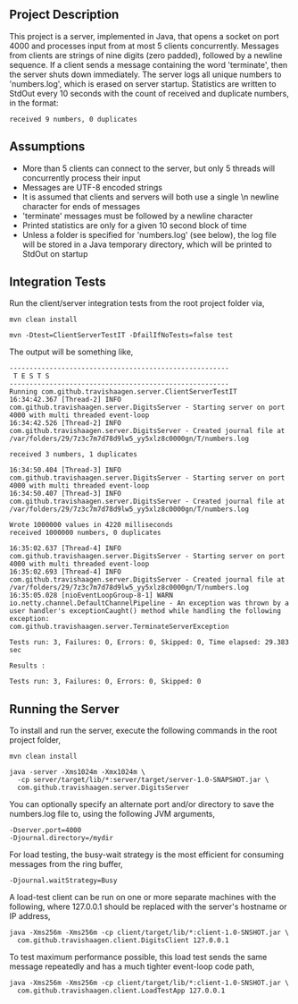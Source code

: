 ## Project Description

This project is a server, implemented in Java, that opens a socket on port 4000 and processes input from at most 5 clients
concurrently. Messages from clients are strings of nine digits (zero padded), followed by a newline sequence. If a
client sends a message containing the word 'terminate', then the server shuts down immediately. The server
logs all unique numbers to 'numbers.log', which is erased on server startup. Statistics are written to StdOut every
10 seconds with the count of received and duplicate numbers, in the format:

    received 9 numbers, 0 duplicates

## Assumptions

- More than 5 clients can connect to the server, but only 5 threads will concurrently process their input
- Messages are UTF-8 encoded strings
- It is assumed that clients and servers will both use a single \n newline character for ends of messages
- 'terminate' messages must be followed by a newline character
- Printed statistics are only for a given 10 second block of time
- Unless a folder is specified for 'numbers.log' (see below), the log file will be stored in a Java temporary directory, which will be printed to StdOut on startup

## Integration Tests

Run the client/server integration tests from the root project folder via,

    mvn clean install

    mvn -Dtest=ClientServerTestIT -DfailIfNoTests=false test

The output will be something like,

    -------------------------------------------------------
     T E S T S
    -------------------------------------------------------
    Running com.github.travishaagen.server.ClientServerTestIT
    16:34:42.367 [Thread-2] INFO  com.github.travishaagen.server.DigitsServer - Starting server on port 4000 with multi threaded event-loop
    16:34:42.526 [Thread-2] INFO  com.github.travishaagen.server.DigitsServer - Created journal file at /var/folders/29/7z3c7m7d78d9lw5_yy5xlz8c0000gn/T/numbers.log

    received 3 numbers, 1 duplicates

    16:34:50.404 [Thread-3] INFO  com.github.travishaagen.server.DigitsServer - Starting server on port 4000 with multi threaded event-loop
    16:34:50.407 [Thread-3] INFO  com.github.travishaagen.server.DigitsServer - Created journal file at /var/folders/29/7z3c7m7d78d9lw5_yy5xlz8c0000gn/T/numbers.log

    Wrote 1000000 values in 4220 milliseconds
    received 1000000 numbers, 0 duplicates

    16:35:02.637 [Thread-4] INFO  com.github.travishaagen.server.DigitsServer - Starting server on port 4000 with multi threaded event-loop
    16:35:02.693 [Thread-4] INFO  com.github.travishaagen.server.DigitsServer - Created journal file at /var/folders/29/7z3c7m7d78d9lw5_yy5xlz8c0000gn/T/numbers.log
    16:35:05.028 [nioEventLoopGroup-8-1] WARN  io.netty.channel.DefaultChannelPipeline - An exception was thrown by a user handler's exceptionCaught() method while handling the following exception:
    com.github.travishaagen.server.TerminateServerException

    Tests run: 3, Failures: 0, Errors: 0, Skipped: 0, Time elapsed: 29.383 sec

    Results :

    Tests run: 3, Failures: 0, Errors: 0, Skipped: 0

## Running the Server

To install and run the server, execute the following commands in the root project folder,

    mvn clean install

    java -server -Xms1024m -Xmx1024m \
      -cp server/target/lib/*:server/target/server-1.0-SNAPSHOT.jar \
      com.github.travishaagen.server.DigitsServer

You can optionally specify an alternate port and/or directory to save the numbers.log file to, using the following JVM arguments,

    -Dserver.port=4000
    -Djournal.directory=/mydir

For load testing, the busy-wait strategy is the most efficient for consuming messages from the ring buffer,

    -Djournal.waitStrategy=Busy

A load-test client can be run on one or more separate machines with the following, where 127.0.0.1 should be replaced
with the server's hostname or IP address,

    java -Xms256m -Xms256m -cp client/target/lib/*:client-1.0-SNSHOT.jar \
      com.github.travishaagen.client.DigitsClient 127.0.0.1

To test maximum performance possible, this load test sends the same message repeatedly and has a much tighter event-loop code path,

    java -Xms256m -Xms256m -cp client/target/lib/*:client-1.0-SNSHOT.jar \
      com.github.travishaagen.client.LoadTestApp 127.0.0.1
